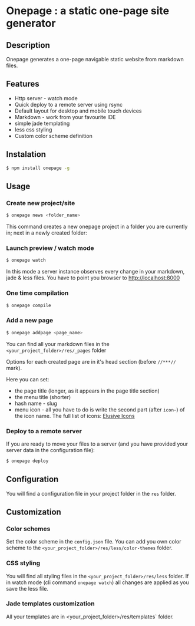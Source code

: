 # Onepage : a static one-page site generator

## Description
Onepage generates a one-page navigable static website from markdown files.

## Features
* Http server - watch mode
* Quick deploy to a remote server using rsync
* Default layout for desktop and mobile touch devices
* Markdown - work from your favourite IDE
* simple jade templating
* less css styling
* Custom color scheme definition

## Instalation
```bash
$ npm install onepage -g
```

## Usage
### Create new project/site
```bash
$ onepage news <folder_name>
```
This command creates a new onepage project in a folder you are currently in; next in a newly created folder:

### Launch preview / watch mode
```bash
$ onepage watch
```
In this mode a server instance observes every change in your markdown, jade & less files. You have to point you browser to [http://localhost:8000](http://localhost:8000)

### One time compilation
```bash
$ onepage compile
```

### Add a new page

```bash
$ onepage addpage <page_name>
```
You can find all your markdown files in the `<your_project_folder>/res/_pages` folder

Options for each created page are in it's head section (before `//***//` mark).

Here you can set:

* the page title (longer, as it appears in the page title section)
* the menu title (shorter)
* hash name - slug
* menu icon - all you have to do is write the second part (after `icon-`) of the icon name. The full list of icons: [Elusive Icons](http://aristeides.com/elusive-iconfont/)

### Deploy to a remote server

If you are ready to move your files to a server (and you have provided your server data in the configuration file):
```bash
$ onepage deploy
```
## Configuration
You will find a configuration file in your project folder in the `res` folder.


## Customization

### Color schemes
Set the color scheme in the `config.json` file. You can add you own color scheme to the `<your_project_folder>/res/less/color-themes` folder.

### CSS styling
You will find all styling files in the `<your_project_folder>/res/less` folder. If in watch mode (cli command `onepage watch`) all changes are applied as you save the less file.

### Jade templates customization
All your templates are in <your_project_folder>/res/templates` folder.